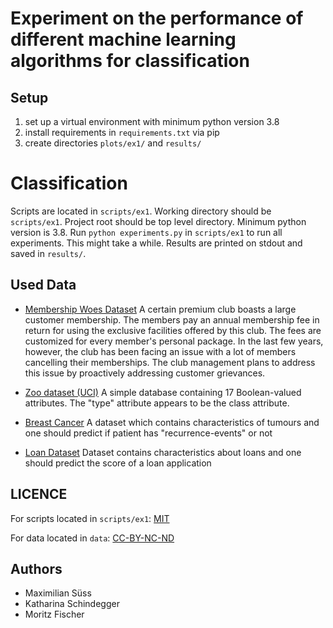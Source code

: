 # Experiment on the performance of different machine learning algorithms for classification

Setup
-----
1. set up a virtual environment with minimum python version 3.8
2. install requirements in `requirements.txt` via pip
3. create directories `plots/ex1/` and `results/`

Classification
===
Scripts are located in `scripts/ex1`.
Working directory should be `scripts/ex1`.
Project root should be top level directory.
Minimum python version is 3.8. Run `python experiments.py` in `scripts/ex1` to run all experiments.
This might take a while. Results are printed on stdout and saved in `results/`.

## Used Data
- [Membership Woes Dataset](https://api.openml.org/d/44224)
A certain premium club boasts a large customer membership. The members pay an annual membership fee in return for using the exclusive facilities offered by this club. The fees are customized for every member's personal package. In the last few years, however, the club has been facing an issue with a lot of members cancelling their memberships. The club management plans to address this issue by proactively addressing customer grievances.
  
- [Zoo dataset (UCI)](https://doi.org/10.24432/C5R59V)
A simple database containing 17 Boolean-valued attributes.  The "type" attribute appears to be the class attribute. 

- [Breast Cancer](https://github.com/moritx/performance-experiment-machine-learning/tree/main/data)
A dataset which contains characteristics of tumours and one should predict if patient has "recurrence-events" or not
  
- [Loan Dataset](https://github.com/moritx/performance-experiment-machine-learning/tree/main/data)
Dataset contains characteristics about loans and one should predict the score of a loan application

## LICENCE
For scripts located in `scripts/ex1`: [MIT](https://github.com/moritx/performance-experiment-machine-learning/blob/main/LICENSE)

For data located in `data`: [CC-BY-NC-ND](https://github.com/moritx/performance-experiment-machine-learning/blob/main/data/LICENSE)

## Authors

- Maximilian Süss
- Katharina Schindegger 
- Moritz Fischer

